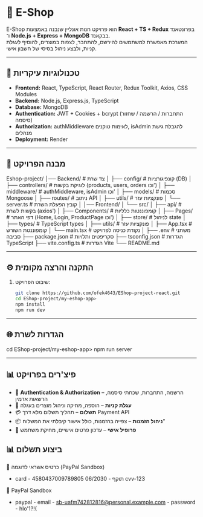 # 🛒 E-Shop

E-Shop הוא פרויקט חנות אונליין שנבנה באמצעות **React + TS + Redux** בפרונטאנד ו־ **Node.js + Express + MongoDB** בבקאנד.  
המערכת מאפשרת למשתמשים להירשם, להתחבר, לצפות במוצרים, להוסיף לעגלת קניות, ולבצע ניהול בסיסי של חשבון אישי.

---

## 🚀 טכנולוגיות עיקריות

- **Frontend:** React, TypeScript, React Router, Redux Toolkit, Axios, CSS Modules
- **Backend:** Node.js, Express.js, TypeScript
- **Database:** MongoDB
- **Authentication:** JWT + Cookies + bcrypt (התחברות / הרשמה / שחזור סיסמה)
- **Authorization:** authMiddleware לאימות טוקנים, isAdmin להגבלת גישת מנהלים
- **Deployment:** Render

---

## 📂 מבנה הפרויקט

Eshop-project/
│── Backend/ # צד שרת
│ ├── config/ # קונפיגורציות (DB)
│ ├── controllers/ # לוגיקת בקשות (products, users, orders וכו')
│ ├── middleware/ # authMiddleware, isAdmin וכו'
│ ├── models/ # סכמות Mongoose
│ ├── routes/ # ניתוב API
│ ├── utils/ # פונקציות עזר
│ └── server.ts # קובץ הפעלת השרת
│
│── Frontend/
│ └── src/
│ ├── api/ # בקשות לשרת (axios')
│ ├── Components/ # קומפוננטות כלליות
│ ├── Pages/ # דפי האתר (Home, Login, ProductPage וכו')
│ ├── store/ # לניהול state
│ ├── types/ # TypeScript types
│ ├── utils/ # פונקציות עזר
│ ├── App.tsx # קומפוננטת השורש
│ └── main.tsx # נקודת כניסה לפרויקט
│
├── .env # משתני סביבה
├── package.json # סקריפטים ותלויות
├── tsconfig.json # הגדרות TypeScript
├── vite.config.ts # הגדרות Vite
└── README.md

---

## ⚙️ התקנה והרצה מקומית

1. שיבוט הפרויקט:

   ```bash
   git clone https://github.com/ofek4643/EShop-project-react.git
   cd EShop-project/my-eshop-app>
   npm install
   npm run dev
   ```

---

## 🌐 הגדרות לשרת

cd EShop-project/my-eshop-app>
npm run server

---

## 📊 פיצ'רים בפרויקט

- 🔐 **Authentication & Authorization** – הרשמה, התחברות, שכחתי סיסמה, הרשאות אדמין
- 🛒 **עגלת קניות** – הוספה, מחיקה וניהול מוצרים בעגלה
- 💳 **תשלום** – תהליך תשלום מלא דרך Payment API
- 📦 **ניהול הזמנות** – צפייה בהזמנות, כולל אישור קיבלתי את המשלוח"
- 👤 **פרופיל אישי** – עדכון פרטים אישיים, מחיקת משתמש

## 📊 ביצוע תשלום

🔹 כרטיס אשראי לדוגמה (PayPal Sandbox)

- card - 4580437009789805 תוקף - 06/2030 cvv-123

🔹 PayPal Sandbox

- paypal - email - sb-uafm742812816@personal.example.com - password - hIo'1?!(
